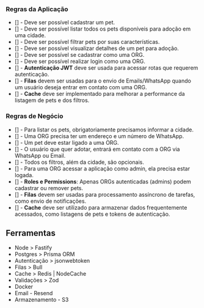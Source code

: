 ### Regras da Aplicação

- [] - Deve ser possível cadastrar um pet.
- [] - Deve ser possível listar todos os pets disponíveis para adoção em uma cidade.
- [] - Deve ser possível filtrar pets por suas características.
- [] - Deve ser possível visualizar detalhes de um pet para adoção.
- [] - Deve ser possível se cadastrar como uma ORG.
- [] - Deve ser possível realizar login como uma ORG.
- [] - **Autenticação JWT** deve ser usada para acessar rotas que requerem autenticação.
- [] - **Filas** devem ser usadas para o envio de Emails/WhatsApp quando um usuário deseja entrar em contato com uma ORG.
- [] - **Cache** deve ser implementado para melhorar a performance da listagem de pets e dos filtros.

### Regras de Negócio

- [] - Para listar os pets, obrigatoriamente precisamos informar a cidade.
- [] - Uma ORG precisa ter um endereço e um número de WhatsApp.
- [] - Um pet deve estar ligado a uma ORG.
- [] - O usuário que quer adotar, entrará em contato com a ORG via WhatsApp ou Email.
- [] - Todos os filtros, além da cidade, são opcionais.
- [] - Para uma ORG acessar a aplicação como admin, ela precisa estar logada.
- [] - **Roles e Permissions**: Apenas ORGs autenticadas (admins) podem cadastrar ou remover pets.
- [] - **Filas** devem ser usadas para processamento assíncrono de tarefas, como envio de notificações.
- [] - **Cache** deve ser utilizado para armazenar dados frequentemente acessados, como listagens de pets e tokens de autenticação.

## Ferramentas

- Node > Fastify
- Postgres > Prisma ORM
- Autenticação > jsonwebtoken
- Filas > Bull
- Cache > Redis | NodeCache
- Validações > Zod
- Docker
- Email - Resend
- Armazenamento - S3
